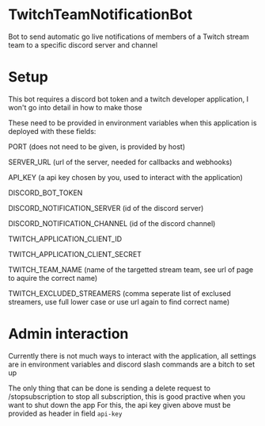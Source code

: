 # TwitchTeamNotificationBot

Bot to send automatic go live notifications of members of a Twitch stream team to a specific discord server and channel

# Setup

This bot requires a discord bot token and a twitch developer application, I won't go into detail in how to make those

These need to be provided in environment variables when this application is deployed with these fields:

PORT (does not need to be given, is provided by host)

SERVER_URL (url of the server, needed for callbacks and webhooks)

API_KEY (a api key chosen by you, used to interact with the application)

DISCORD_BOT_TOKEN 

DISCORD_NOTIFICATION_SERVER (id of the discord server)

DISCORD_NOTIFICATION_CHANNEL (id of the discord channel)


TWITCH_APPLICATION_CLIENT_ID

TWITCH_APPLICATION_CLIENT_SECRET

TWITCH_TEAM_NAME (name of the targetted stream team, see url of page to aquire the correct name)

TWITCH_EXCLUDED_STREAMERS (comma seperate list of exclused streamers, use full lower case or use url again to find correct name)

# Admin interaction

Currently there is not much ways to interact with the application, all settings are in environment variables and discord slash commands are a bitch to set up

The only thing that can be done is sending a delete request to /stopsubscription to stop all subscription, this is good practive when you want to shut down the app
For this, the api key given above must be provided as header in field `api-key`
